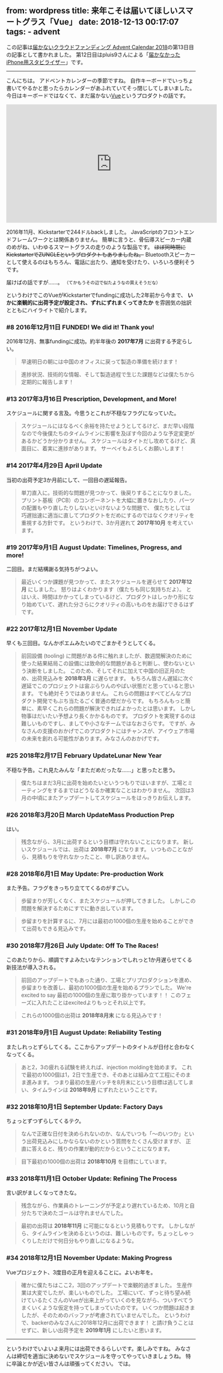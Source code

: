 from: wordpress
title: 来年こそは届いてほしいスマートグラス「Vue」
date: 2018-12-13 00:17:07
tags:
    - advent
--
この記事は[届かないクラウドファンディング Advent Calendar 2018](https://adventar.org/calendars/3459)の第13日目の記事として書かれました。
第12日目はpluis9さんによる「[届かなかったiPhone用スタビライザー](https://yushakobo.jp/blog/pluis9/2018/12/elephant-steady/)」です。

---

こんにちは。
アドベントカレンダーの季節ですね。
自作キーボードでいっちょ書いてやるかと思ったらカレンダーがあふれていてそっ閉じしてしまいました。
今日はキーボードではなくて、まだ届かない[Vue](https://www.enjoyvue.com/)というプロダクトの話です。

<iframe width="560" height="315" src="https://www.youtube.com/embed/M-hhGUlt_dM" frameborder="0" allow="accelerometer; autoplay; encrypted-media; gyroscope; picture-in-picture" allowfullscreen></iframe>

2016年11月、Kickstarterで244ドルbackしました。
JavaScriptのフロントエンドフレームワークとは関係ありません。
簡単に言うと、骨伝導スピーカー内蔵のめがね、いわゆるスマートグラスの走りのような製品です。
<s>ほぼ同時期にKickstarterでZUNGLEというプロダクトもありましたね。</s>
Bluetoothスピーカーとして使えるのはもちろん、電話に出たり、通知を受けたり、いろいろ便利そうです。


届けばの話ですが……。
<small>（てかもうその辺で似たようなの買えそうだな）</small>


というわけでこのVueがKickstarterでfundingに成功した2年前から今まで、 **いかに楽観的に出荷予定が設定され、ずれにずれまくってきたか** を雰囲気の拙訳とともにハイライトで紹介します。

<!--more-->

### #8 2016年12月11日 FUNDED! We did it! Thank you!

2016年12月、無事fundingに成功。約半年後の **2017年7月** に出荷する予定らしい。

> 早速明日の朝には中国のオフィスに戻って製造の準備を続けます！


> 進捗状況、技術的な情報、そして製造過程で生じた課題などは僕たちから定期的に報告します！

### #13 2017年3月16日 Prescription, Development, and More!

スケジュールに関する言及。今思うとこれが不穏なフラグになっていた。

> スケジュールにはなるべく余裕を持たせようとしてるけど、まだ早い段階なので今後僕たちのタイムラインに影響を及ぼす今回のような予定変更があるかどうか分かりません。
> スケジュールはタイトだし攻めてるけど、真面目に、着実に進捗があります。
> サーベイもよろしくお願いします！

### #14 2017年4月29日 April Update

当初の出荷予定3か月前にして、一回目の遅延報告。

> 単刀直入に。技術的な問題が見つかって、後戻りすることになりました。
> プリント基板（PCB）のコンポーネントを大幅に置きなおしたり、パーツの配置もやり直したりしないといけないような問題で、
> 僕たちとしては巧遅拙速に適当に直してプロダクトをだめにするのではなくクオリティを重視する方針です。
> というわけで、3か月遅れて **2017年10月** を考えています。

### #19 2017年9月1日 August Update: Timelines, Progress, and more!

二回目。まだ結構謝る気持ちがつよい。

> 最近いくつか課題が見つかって、またスケジュールを遅らせて **2017年12月** にしました。
> 怒りはよくわかります（僕たちも同じ気持ちだよ）。
> とはいえ、時間はかかってしまっているけど、プロダクトはしっかり形になり始めていて、遅れた分さらにクオリティの高いものをお届けできるはずです。

### #22 2017年12月1日 November Update

早くも三回目。なんかポエムみたいのでごまかそうとしてくる。

> 前回設備 (tooling) に問題がある件に触れましたが、数週間解決のために使った結果結局この設備には致命的な問題があると判断し、使わないという決断をしました。
> このため、そしてそれに加えて中国の旧正月のため、出荷見込みを **2018年3月** に遅らせます。
> もちろん皆さん遅延に次ぐ遅延でこのプロジェクトは宙ぶらりんのやばい状態だと思っていると思います。
> でも絶対そうではありません。
> これらの問題はすべてどんなプロダクト開発でもぶち当たるごく普通の壁だからです。
> もちろんもっと簡単に、素早くこれらの問題が解決できればよかったとは思います。
> しかし物事はだいたい予想より長くかかるものです。
> プロダクトを実現するのは難しいものですし、ましてや小さなチームではなおさらです。
> ですが、みなさんの支援のおかげでこのプロダクトにはチャンスが、アイウェア市場の未来を創れる可能性があります。みなさんのおかげです。

### #25 2018年2月17日 February UpdateLunar New Year

不穏な予告。これ見たみんな「まただめだったな……」と思ったと思う。

> 僕たちはまだ3月に出荷を始めたいというつもりではいますが、工場とミーティングをするまではどうなるか確実なことはわかりません。
> 次回は3月の中頃にまたアップデートしてスケジュールをはっきりお伝えします。

### #26 2018年3月20日 March UpdateMass Production Prep

はい。

> 残念ながら、3月に出荷するという目標は守れないことになります。
> 新しいスケジュールでは、出荷は **2018年7月** になります。
> いつものことながら、見積もりを守れなかったこと、申し訳ありません。

### #28 2018年6月1日 May Update: Pre-production Work


また予告。フラグをきっちり立ててくるのがすごい。
> 歩留まりが芳しくなく、またスケジュールが押してきました。
> しかしこの問題を解決するためにすでに動き出しています。


> 歩留まりを計算するに、7月には最初の1000個の生産を始めることができて出荷もできる見込みです。

### #30 2018年7月26日 July Update: Off To The Races!

このあたりから、順調ですよみたいなテンションでしれっと1か月遅らせてくる新技法が導入される。

> 前回のアップデートでもあった通り、工場とプリプロダクションを進め、歩留まりを改善し、最初の1000個の生産を始めるプランでした。
> We're excited to say 最初の1000個の生産に取り掛かっています！！
> このフェーズに入れたことはexcitedよりもっとそれ以上です。


> これらの1000個の出荷は **2018年8月末** になる見込みです！

### #31 2018年9月1日 August Update: Reliability Testing

またしれっとずらしてくる。ここからアップデートのタイトルが日付と合わなくなってくる。

> あと2，3の疲れる試験を終えれば、injection moldingを始めます。
> これで最初の1000個は1，2日で生産でき、そのあとは組み立て工程にそのまま進みます。
> つまり最初の生産バッチを8月末にという目標は逃してしまい、タイムラインは **2018年9月** にずれたということです。

### #32 2018年10月1日 September Update: Factory Days

ちょっとずつずらしてくるテク。

> なんで正確な日付を決められないのか、なんでいつも「～のいつか」という出荷見込みにしかならないのかという質問をたくさん受けますが、
> 正直に答えると、残りの作業が動的だからということになります。


> 目下最初の1000個の出荷は **2018年10月** を目標にしています。

### #33 2018年11月1日 October Update: Refining The Process

言い訳がましくなってきたな。

> 残念ながら、作業員のトレーニングが予定より遅れているため、10月と自分たちで決めたゴールは守れませんでした。


> 最初の出荷は **2018年11月** に可能になるという見積もりです。
> しかしながら、タイムラインを決めるというのは、難しいものです。ちょっとしゃっくりしただけで何日分もやり直しになるような。

### #34 2018年12月1日 November Update: Making Progress

Vueプロジェクト、3度目の正月を迎えることに。よいお年を。

> 確かに僕たちはここ2，3回のアップデートで楽観的過ぎました。
> 生産作業は大変でしたが、楽しいものでした。
> 工場にいて、ずっと待ち望み続けているたくさんのVueが出来上がっていくのを見ながら、ついすべてうまくいくような仮定を持ってしまっていたのです。
> いくつか問題は起きましたが、そのためのバッファが考慮されていませんでした。
> というわけで、backerのみなさんに2018年12月に出荷できます！ と請け負うことはせずに、新しい出荷予定を **2019年1月** にしたいと思います。

---

というわけでいよいよ来月には出荷できるらしいです。楽しみですね。
みなさんは締切を適当に決めないでスケジュールを守ってやっていきましょうね。
特に卒論とかが近い皆さんは頑張ってください。
では。
